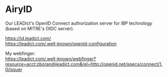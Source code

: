AiryID
======

Our LEADict's OpenID Connect authorization server for IBP technology (based on MITRE's OIDC server).  

https://id.leadict.com/  
https://leadict.com/.well-known/openid-configuration  

My webfinger:  
https://leadict.com/.well-known/webfinger?resource=acct:zboran@leadict.com&rel=http://openid.net/specs/connect/1.0/issuer  
